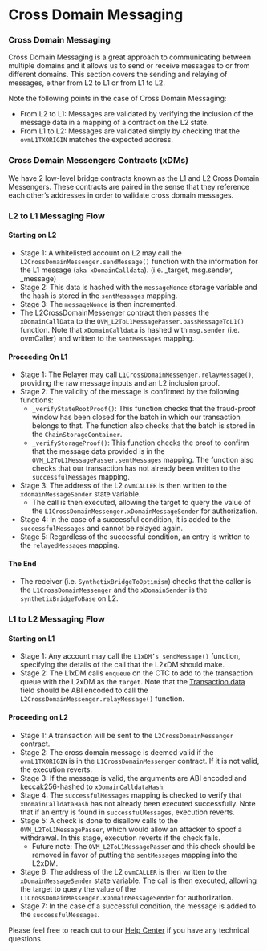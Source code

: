 # Cross Domain Messaging

### Cross Domain Messaging <a href="#by1x6eih6ukv" id="by1x6eih6ukv"></a>

Cross Domain Messaging is a great approach to communicating between multiple domains and it allows us to send or receive messages to or from different domains. This section covers the sending and relaying of messages, either from L2 to L1 or from L1 to L2.

Note the following points in the case of Cross Domain Messaging:

* From L2 to L1: Messages are validated by verifying the inclusion of the message data in a mapping of a contract on the L2 state.
* From L1 to L2: Messages are validated simply by checking that the `ovmL1TXORIGIN` matches the expected address.

### Cross Domain Messengers Contracts (xDMs) <a href="#pe247tzi05ul" id="pe247tzi05ul"></a>

We have 2 low-level bridge contracts known as the L1 and L2 Cross Domain Messengers. These contracts are paired in the sense that they reference each other’s addresses in order to validate cross domain messages.

### L2 to L1 Messaging Flow <a href="#jm3uai2b29tk" id="jm3uai2b29tk"></a>

#### Starting on L2 <a href="#lrjmv2fbwcbg" id="lrjmv2fbwcbg"></a>

* Stage 1: A whitelisted account on L2 may call the `L2CrossDomainMessenger.sendMessage()` function with the information for the L1 message (`aka xDomainCalldata`). (i.e. \_target, msg.sender, \_message)
* Stage 2: This data is hashed with the `messageNonce` storage variable and the hash is stored in the `sentMessages` mapping.
* Stage 3: The `messageNonce` is then incremented.
* The L2CrossDomainMessenger contract then passes the `xDomainCallData` to the `OVM_L2ToL1MessagePasser.passMessageToL1()` function. Note that `xDomainCalldata` is hashed with `msg.sender` (i.e. ovmCaller) and written to the `sentMessages` mapping.

#### Proceeding On L1 <a href="#drtrv8cj0a0w" id="drtrv8cj0a0w"></a>

* Stage 1: The Relayer may call `L1CrossDomainMessenger.relayMessage()`, providing the raw message inputs and an L2 inclusion proof.
* Stage 2: The validity of the message is confirmed by the following functions:
  * `_verifyStateRootProof()`: This function checks that the fraud-proof window has been closed for the batch in which our transaction belongs to that. The function also checks that the batch is stored in the `ChainStorageContainer`.
  * `_verifyStorageProof()`: This function checks the proof to confirm that the message data provided is in the `OVM_L2ToL1MessagePasser.sentMessages` mapping. The function also checks that our transaction has not already been written to the `successfulMessages` mapping.
* Stage 3: The address of the L2 `ovmCALLER` is then written to the `xdomainMessageSender` state variable.
  * The call is then executed, allowing the target to query the value of the `L1CrossDomainMessenger.xDomainMessageSender` for authorization.
* Stage 4: In the case of a successful condition, it is added to the `successfulMessages` and cannot be relayed again.
* Stage 5: Regardless of the successful condition, an entry is written to the `relayedMessages` mapping.

#### The End <a href="#ng71ca2phs8b" id="ng71ca2phs8b"></a>

* The receiver (i.e. `SynthetixBridgeToOptimism`) checks that the caller is the `L1CrossDomainMessenger` and the `xDomainSender` is the `synthetixBridgeToBase` on L2.

### L1 to L2 Messaging Flow <a href="#id-15bfxsbok04i" id="id-15bfxsbok04i"></a>

#### Starting on L1 <a href="#o7dhazw7uznz" id="o7dhazw7uznz"></a>

* Stage 1: Any account may call the `L1xDM’s sendMessage()` function, specifying the details of the call that the L2xDM should make.
* Stage 2: The L1xDM calls `enqueue` on the CTC to add to the transaction queue with the L2xDM as the `target`. Note that the [Transaction.data](https://github.com/MetisProtocol/mvm/blob/develop/specs/protocol/data-structures.md#transaction) field should be ABI encoded to call the `L2CrossDomainMessenger.relayMessage()` function.

#### Proceeding on L2 <a href="#eyjljhjefnvi" id="eyjljhjefnvi"></a>

* Stage 1: A transaction will be sent to the `L2CrossDomainMessenger` contract.
* Stage 2: The cross domain message is deemed valid if the `ovmL1TXORIGIN` is in the `L1CrossDomainMessenger` contract. If it is not valid, the execution reverts.
* Stage 3: If the message is valid, the arguments are ABI encoded and keccak256-hashed to `xDomainCalldataHash`.
* Stage 4: The `successfulMessages` mapping is checked to verify that `xDomainCalldataHash` has not already been executed successfully. Note that if an entry is found in `successfulMessages`, execution reverts.
* Stage 5: A check is done to disallow calls to the `OVM_L2ToL1MessagePasser`, which would allow an attacker to spoof a withdrawal. In this stage, execution reverts if the check fails.
  * Future note: The `OVM_L2ToL1MessagePasse`r and this check should be removed in favor of putting the `sentMessages` mapping into the L2xDM.
* Stage 6: The address of the L2 `ovmCALLER` is then written to the `xDomainMessageSender` state variable. The call is then executed, allowing the target to query the value of the `L1CrossDomainMessenger.xDomainMessageSender` for authorization.
* Stage 7: In the case of a successful condition, the message is added to the `successfulMessages`.

Please feel free to reach out to our [Help Center](https://metisdao.atlassian.net/servicedesk/customer/portals) if you have any technical questions.
